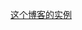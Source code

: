 
[这个博客的实例](https://blog.csdn.net/sinat_33151213/article/details/82808627?utm_medium=distribute.pc_relevant.none-task-blog-BlogCommendFromMachineLearnPai2-6.nonecase&depth_1-utm_source=distribute.pc_relevant.none-task-blog-BlogCommendFromMachineLearnPai2-6.nonecase
)
